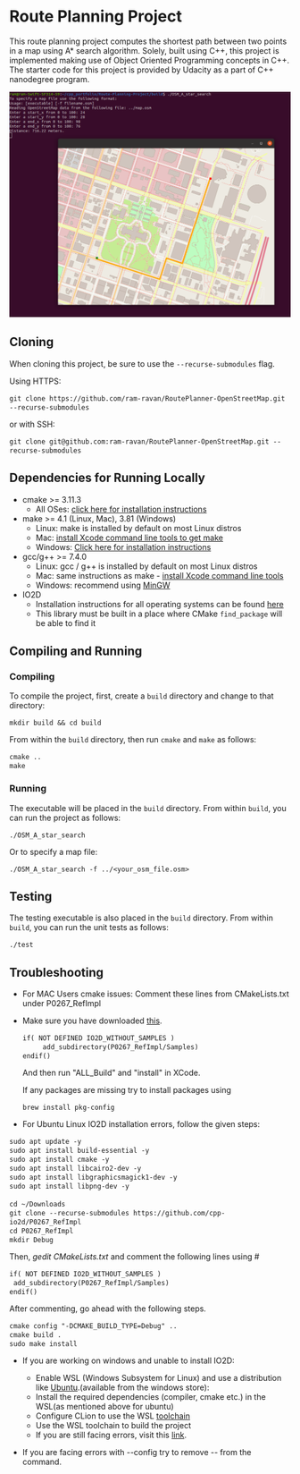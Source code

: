 # Route Planning Project

This route planning project computes the shortest path between two points in a map using A* search algorithm. Solely, built using C++, this project is implemented making use of Object Oriented Programming concepts in C++. The starter code for this project is provided by Udacity as a part of C++ nanodegree program.

<!-- <img src="OpenStreetMap.png" width="600" height="450" /> -->

<img src="OpenStreetMap.png"/>

## Cloning

When cloning this project, be sure to use the `--recurse-submodules` flag. 

Using HTTPS:
```
git clone https://github.com/ram-ravan/RoutePlanner-OpenStreetMap.git --recurse-submodules
```
or with SSH:
```
git clone git@github.com:ram-ravan/RoutePlanner-OpenStreetMap.git --recurse-submodules
```

## Dependencies for Running Locally
* cmake >= 3.11.3
  * All OSes: [click here for installation instructions](https://cmake.org/install/)
* make >= 4.1 (Linux, Mac), 3.81 (Windows)
  * Linux: make is installed by default on most Linux distros
  * Mac: [install Xcode command line tools to get make](https://developer.apple.com/xcode/features/)
  * Windows: [Click here for installation instructions](http://gnuwin32.sourceforge.net/packages/make.htm)
* gcc/g++ >= 7.4.0
  * Linux: gcc / g++ is installed by default on most Linux distros
  * Mac: same instructions as make - [install Xcode command line tools](https://developer.apple.com/xcode/features/)
  * Windows: recommend using [MinGW](http://www.mingw.org/)
* IO2D
  * Installation instructions for all operating systems can be found [here](https://github.com/cpp-io2d/P0267_RefImpl/blob/master/BUILDING.md)
  * This library must be built in a place where CMake `find_package` will be able to find it
 

## Compiling and Running

### Compiling
To compile the project, first, create a `build` directory and change to that directory:
```
mkdir build && cd build
```
From within the `build` directory, then run `cmake` and `make` as follows:
```
cmake ..
make
```
### Running
The executable will be placed in the `build` directory. From within `build`, you can run the project as follows:
```
./OSM_A_star_search
```
Or to specify a map file:
```
./OSM_A_star_search -f ../<your_osm_file.osm>
```

## Testing

The testing executable is also placed in the `build` directory. From within `build`, you can run the unit tests as follows:
```
./test
```

## Troubleshooting

* For MAC Users cmake issues: Comment these lines from CMakeLists.txt under P0267_RefImpl

* Make sure you have downloaded [this](https://github.com/cpp-io2d/P0267_RefImpl/blob/master/BUILDING.md#xcode-and-libc).

    ```
    if( NOT DEFINED IO2D_WITHOUT_SAMPLES )
	     add_subdirectory(P0267_RefImpl/Samples)
    endif()
    ```
    And then run "ALL_Build" and "install" in XCode.
    
    If any packages are missing try to install packages using 
    ```
    brew install pkg-config
    ```

 * For Ubuntu Linux IO2D installation errors, follow the given steps:

```
sudo apt update -y
sudo apt install build-essential -y 
sudo apt install cmake -y 
sudo apt install libcairo2-dev -y 
sudo apt install libgraphicsmagick1-dev -y 
sudo apt install libpng-dev -y
  
cd ~/Downloads 
git clone --recurse-submodules https://github.com/cpp-io2d/P0267_RefImpl
cd P0267_RefImpl
mkdir Debug
```

Then, _gedit CMakeLists.txt_ and comment the following lines using #

```
if( NOT DEFINED IO2D_WITHOUT_SAMPLES )
 add_subdirectory(P0267_RefImpl/Samples)
endif()
```

After commenting, go ahead with the following steps.

``` cd Debug
cmake config "-DCMAKE_BUILD_TYPE=Debug" ..
cmake build .
sudo make install 
```
     
 * If you are working on windows and unable to install IO2D:
      * Enable WSL (Windows Subsystem for Linux) and use a distribution like [Ubuntu](https://ubuntu.com/wsl).(available from the windows store): 
      * Install the required dependencies (compiler, cmake etc.) in the WSL(as mentioned above for ubuntu)
      * Configure CLion to use the WSL [toolchain](https://www.jetbrains.com/help/clion/how-to-use-wsl-development-environment-in-product.html#wsl-tooclhain)
      * Use the WSL toolchain to build the project
      * If you are still facing errors, visit this [link](https://github.com/udacity/CppND-Route-Planning-Project/issues/9).
     

* If you are facing errors with --config try to remove -- from the command.


